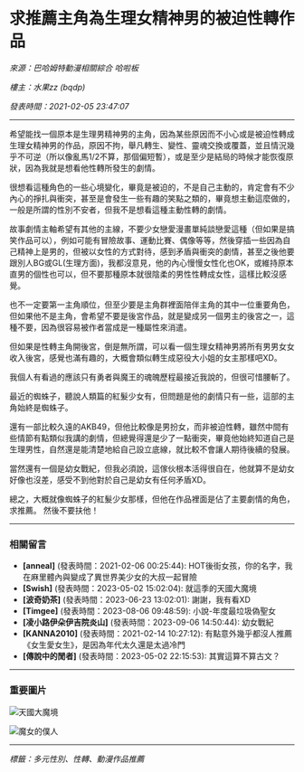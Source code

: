 # 求推薦主角為生理女精神男的被迫性轉作品

*來源：巴哈姆特動漫相關綜合 哈啦板*

*樓主：水果zz (bqdp)*

*發表時間：2021-02-05 23:47:07*

---

希望能找一個原本是生理男精神男的主角，因為某些原因而不小心或是被迫性轉成生理女精神男的作品，原因不拘，舉凡轉生、變性、靈魂交換或覆蓋，並且情況幾乎不可逆（所以像亂馬1/2不算，那個偏短暫），或是至少是結局的時候才能恢復原狀，因為我就是想看他性轉所發生的劇情。

很想看這種角色的一些心境變化，畢竟是被迫的，不是自己主動的，肯定會有不少內心的掙扎與衝突，甚至是會發生一些有趣的笑點之類的，畢竟想主動這麼做的，一般是所謂的性別不安者，但我不是想看這種主動性轉的劇情。

故事劇情主軸希望有其他的主線，不要少女戀愛漫畫單純談戀愛這種（但如果是搞笑作品可以），例如可能有冒險故事、運動比賽、偶像等等，然後穿插一些因為自己精神上是男的，但被以女性的方式對待，感到矛盾與衝突的劇情，甚至之後他要跟別人BG或GL(生理方面)，我都沒意見，他的內心慢慢女性化也OK，或維持原本直男的個性也可以，但不要那種原本就很陰柔的男性性轉成女性，這樣比較沒感覺。

也不一定要第一主角順位，但至少要是主角群裡面陪伴主角的其中一位重要角色，但如果他不是主角，會希望不要是後宮作品，就是變成另一個男主的後宮之一，這種不要，因為很容易被作者當成是一種屬性來消遣。

但如果是性轉主角開後宮，倒是無所謂，可以看一個生理女精神男將所有男男女女收入後宮，感覺也滿有趣的，大概會類似轉生成惡役大小姐的女主那樣吧XD。

我個人有看過的應該只有勇者與魔王的魂魄歷程最接近我說的，但很可惜腰斬了。

最近的蜘蛛子，聽說人類篇的紅髮少女有，但問題是他的劇情只有一些，這部的主角始終是蜘蛛子。

還有一部比較久遠的AKB49，但他比較像是男扮女，而非被迫性轉，雖然中間有些情節有點類似我講的劇情，但總覺得還是少了一點衝突，畢竟他始終知道自己是生理男性，自然還是能清楚地給自己設立底線，就比較不會讓人期待後續的發展。

當然還有一個是幼女戰紀，但我必須說，這傢伙根本活得很自在，他就算不是幼女好像也沒差，感受不到他對於自己是幼女有任何矛盾XD。

總之，大概就像蜘蛛子的紅髮少女那樣，但他在作品裡面是佔了主要劇情的角色，求推薦。 然後不要扶他！

---

### 相關留言

- **[anneal]** (發表時間：2021-02-06 00:25:44): HOT後街女孩，你的名字，我在麻里體內與變成了異世界美少女的大叔一起冒險
- **[Swish]** (發表時間：2023-05-02 15:02:04): 就這季的天國大魔境
- **[波奇奶茶]** (發表時間：2023-06-23 13:02:01): 謝謝，我有看XD
- **[Timgee]** (發表時間：2023-08-06 09:48:59): 小說-年度最垃圾偽聖女
- **[凌小路伊朵伊吉院炎山]** (發表時間：2023-09-06 14:50:44): 幼女戰紀
- **[KANNA2010]** (發表時間：2021-02-14 10:27:12): 有點意外幾乎都沒人推薦《女生愛女生》，是因為年代太久還是太過冷門
- **[傳說中的閒者]** (發表時間：2023-05-02 22:15:53): 其實這算不算古文？

---

### 重要圖片

![天國大魔境](https://truth.bahamut.com.tw/s01/202303/63aea2bd981550bea0ad66e3d2554295.JPG)

![魔女的僕人](https://m.media-amazon.com/images/I/81iu+7ExDHL.jpg)

---

*標籤：多元性別、性轉、動漫作品推薦*